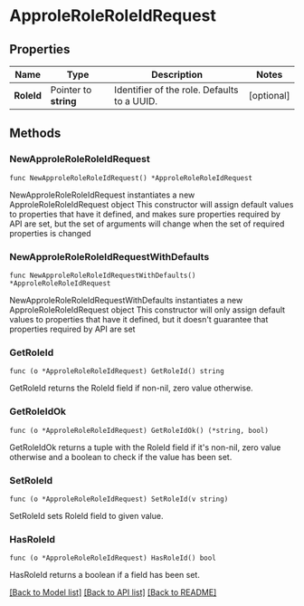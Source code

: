 # ApproleRoleRoleIdRequest

## Properties

Name | Type | Description | Notes
------------ | ------------- | ------------- | -------------
**RoleId** | Pointer to **string** | Identifier of the role. Defaults to a UUID. | [optional] 

## Methods

### NewApproleRoleRoleIdRequest

`func NewApproleRoleRoleIdRequest() *ApproleRoleRoleIdRequest`

NewApproleRoleRoleIdRequest instantiates a new ApproleRoleRoleIdRequest object
This constructor will assign default values to properties that have it defined,
and makes sure properties required by API are set, but the set of arguments
will change when the set of required properties is changed

### NewApproleRoleRoleIdRequestWithDefaults

`func NewApproleRoleRoleIdRequestWithDefaults() *ApproleRoleRoleIdRequest`

NewApproleRoleRoleIdRequestWithDefaults instantiates a new ApproleRoleRoleIdRequest object
This constructor will only assign default values to properties that have it defined,
but it doesn't guarantee that properties required by API are set

### GetRoleId

`func (o *ApproleRoleRoleIdRequest) GetRoleId() string`

GetRoleId returns the RoleId field if non-nil, zero value otherwise.

### GetRoleIdOk

`func (o *ApproleRoleRoleIdRequest) GetRoleIdOk() (*string, bool)`

GetRoleIdOk returns a tuple with the RoleId field if it's non-nil, zero value otherwise
and a boolean to check if the value has been set.

### SetRoleId

`func (o *ApproleRoleRoleIdRequest) SetRoleId(v string)`

SetRoleId sets RoleId field to given value.

### HasRoleId

`func (o *ApproleRoleRoleIdRequest) HasRoleId() bool`

HasRoleId returns a boolean if a field has been set.


[[Back to Model list]](../README.md#documentation-for-models) [[Back to API list]](../README.md#documentation-for-api-endpoints) [[Back to README]](../README.md)


